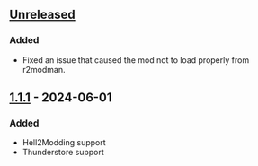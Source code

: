 ## [Unreleased]

### Added
- Fixed an issue that caused the mod not to load properly from r2modman.

## [1.1.1] - 2024-06-01

### Added

- Hell2Modding support
- Thunderstore support

[unreleased]: https://github.com/gabrielmarx13/ExtendedAltarOfAshes/compare/1.1.1...HEAD
[1.1.1]: https://github.com/gabrielmarx13/ExtendedAltarOfAshes/compare/f8898bbdc74d1af6748e80bccf2731ebc711fe9b...1.1.1
